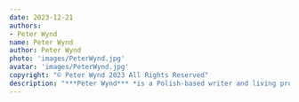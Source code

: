 ```yaml
---
date: 2023-12-21
authors:
- Peter Wynd
name: Peter Wynd
author: Peter Wynd
photo: 'images/PeterWynd.jpg'
avatar: 'images/PeterWynd.jpg'
copyright: "© Peter Wynd 2023 All Rights Reserved"
description: "***Peter Wynd*** *is a Polish-based writer and living proof that AI’s randomness will never replace human imagination. In his free time he wonders whether he’s a metaphor. He loves traveling, designing board games, and writing at unexpected places. See more of his cat at* [www.peterwynd.com](http://www.peterwynd.com/)."
---
```


